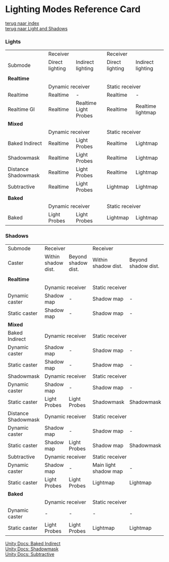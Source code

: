 # Lighting Modes Reference Card

[terug naar index](/Index.md#unity-settings)   
[terug naar Light and Shadows](/UnitySettings/LightAndShadows.md)  

### Lights
<table>
  <tr>
    <td></td>
    <td colspan="2">Receiver</td>
    <td colspan="2">Receiver</td>
  </tr>
  <tr>
    <td>Submode</td>
    <td>Direct lighting</td>
    <td>Indirect lighting</td>
    <td>Direct lighting</td>
    <td>Indirect lighting</td>
  </tr>
  <tr>
  <td colspan="5"> </td>
  </tr>
  <tr>
    <td colspan="5"><b>Realtime</b></td>
  </tr>
  <tr>
    <td></td>
    <td colspan="2">Dynamic receiver</td>
    <td colspan="2">Static receiver</td>
  </tr>
  <tr>
    <td>Realtime</td>
    <td>Realtime</td>
    <td>-</td>
    <td>Realtime</td>
    <td>-</td>
  </tr>
  <tr>
    <td>Realtime GI</td>
    <td>Realtime</td>
    <td>Realtime Light Probes</td>
    <td>Realtime</td>
    <td>Realtime lightmap</td>
  </tr>
  <tr>
    <td colspan="5"><b>Mixed</b></td>
  </tr>
  <tr>
    <td></td>
    <td colspan="2">Dynamic receiver</td>
    <td colspan="2">Static receiver</td>
  </tr>
  <tr>
    <td>Baked Indirect</td>
    <td>Realtime</td>
    <td>Light Probes</td>
    <td>Realtime</td>
    <td>Lightmap</td>
  </tr>
  <tr>
    <td>Shadowmask</td>
    <td>Realtime</td>
    <td>Light Probes</td>
    <td>Realtime</td>
    <td>Lightmap</td>
  </tr>
  <tr>
    <td>Distance Shadowmask</td>
    <td>Realtime</td>
    <td>Light Probes</td>
    <td>Realtime</td>
    <td>Lightmap</td>
  </tr>
  <tr>
    <td>Subtractive</td>
    <td>Realtime</td>
    <td>Light Probes</td>
    <td>Lightmap</td>
    <td>Lightmap</td>
  </tr>
  <tr>
    <td colspan="5"><b>Baked</b></td>
  </tr>
  <tr>
    <td></td>
    <td colspan="2">Dynamic receiver</td>
    <td colspan="2">Static receiver</td>
  </tr>
  <tr>
    <td rowspan="2">Baked</td>
    <td rowspan="2">Light Probes</td>
    <td rowspan="2">Light Probes</td>
    <td rowspan="2">Lightmap</td>
    <td rowspan="2">Lightmap</td>
  </tr>
  <tr>
  </tr>
  </table>
  
  ### Shadows 
  <table>
  <tr>
    <td>Submode</td>
    <td colspan="2">Receiver</td>
    <td colspan="2">Receiver</td>
  </tr>
  <tr>
    <td>Caster</td>
    <td>Within shadow dist.</td>
    <td>Beyond shadow dist.</td>
    <td>Within shadow dist.</td>
    <td>Beyond shadow dist.</td>
  </tr>
<tr>
  <td colspan="5"> </td>
  </tr>
  <tr>
    <td colspan="5"><b>Realtime</b></td>
  </tr>
  <tr>
    <td></td>
    <td colspan="2">Dynamic receiver</td>
    <td colspan="2">Static receiver</td>
  </tr>
  <tr>
    <td>Dynamic caster</td>
    <td>Shadow map</td>
    <td>-</td>
    <td>Shadow map</td>
    <td>-</td>
  </tr>
  <tr>
    <td>Static caster</td>
    <td>Shadow map</td>
    <td>-</td>
    <td>Shadow map</td>
    <td>-</td>
  </tr>
  <tr>
    <td colspan="5"><b>Mixed</b></td>
  </tr>
  <tr>
    <td>Baked Indirect</td>
    <td colspan="2">Dynamic receiver</td>
    <td colspan="2">Static receiver</td>
  </tr>
  <tr>
    <td>Dynamic caster</td>
    <td>Shadow map</td>
    <td>-</td>
    <td>Shadow map</td>
    <td>-</td>
  </tr>
  <tr>
    <td rowspan="2">Static caster</td>
    <td rowspan="2">Shadow map</td>
    <td rowspan="2">-</td>
    <td rowspan="2">Shadow map</td>
    <td rowspan="2">-</td>
  </tr>
  <tr>
  </tr>
  <tr>
    <td>Shadowmask</td>
    <td colspan="2">Dynamic receiver</td>
    <td colspan="2">Static receiver</td>
  </tr>
  <tr>
    <td>Dynamic caster</td>
    <td>Shadow map</td>
    <td>-</td>
    <td>Shadow map</td>
    <td>-</td>
  </tr>
  <tr>
    <td rowspan="2">Static caster</td>
    <td rowspan="2">Light Probes</td>
    <td rowspan="2">Light Probes</td>
    <td rowspan="2">Shadowmask</td>
    <td rowspan="2">Shadowmask</td>
  </tr>
  <tr>
  </tr>
  <tr>
    <td>Distance Shadowmask</td>
    <td colspan="2">Dynamic receiver</td>
    <td colspan="2">Static receiver</td>
  </tr>
  <tr>
    <td>Dynamic caster</td>
    <td>Shadow map</td>
    <td>-</td>
    <td>Shadow map</td>
    <td>-</td>
  </tr>
  <tr>
    <td rowspan="2">Static caster</td>
    <td rowspan="2">Shadow map</td>
    <td rowspan="2">Light Probes</td>
    <td rowspan="2">Shadow map</td>
    <td rowspan="2">Shadowmask</td>
  </tr>
  <tr>
  </tr>
  <tr>
    <td>Subtractive</td>
    <td colspan="2">Dynamic receiver</td>
    <td colspan="2">Static receiver</td>
  </tr>
  <tr>
    <td>Dynamic caster</td>
    <td>Shadow map</td>
    <td>-</td>
    <td>Main light shadow map</td>
    <td>-</td>
  </tr>
  <tr>
    <td>Static caster</td>
    <td>Light Probes</td>
    <td>Light Probes</td>
    <td>Lightmap</td>
    <td>Lightmap</td>
  </tr>
  <tr>
    <td colspan="5"><b>Baked</b></td>
  </tr>
  <tr>
    <td></td>
    <td colspan="2">Dynamic receiver</td>
    <td colspan="2">Static receiver</td>
  </tr>
  <tr>
    <td>Dynamic caster</td>
    <td>-</td>
    <td>-</td>
    <td>-</td>
    <td>-</td>
  </tr>
  <tr>
    <td>Static caster</td>
    <td>Light Probes</td>
    <td>Light Probes</td>
    <td>Lightmap</td>
    <td>Lightmap</td>
  </tr>
</table>

[Unity Docs: Baked Indirect](https://docs.unity3d.com/Manual/LightMode-Mixed-BakedIndirect.html)  
[Unity Docs: Shadowmask](https://docs.unity3d.com/Manual/LightMode-Mixed-ShadowmaskMode.html)  
[Unity Docs: Subtractive](https://docs.unity3d.com/Manual/LightMode-Mixed-Subtractive.html)  
